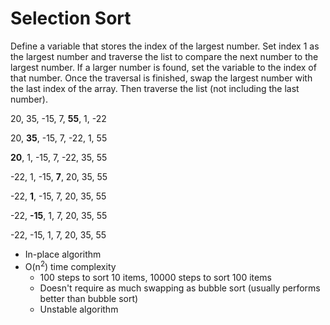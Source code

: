 # Selection Sort

Define a variable that stores the index of the largest number. Set index 1 as the largest number and traverse the list to compare the next number to the largest number. If a larger number is found, set the variable to the index of that number. Once the traversal is finished, swap the largest number with the last index of the array. Then traverse the list (not including the last number).

20, 35, -15, 7, **55**, 1, -22

20, **35**, -15, 7, -22, 1, 55

**20**, 1, -15, 7, -22, 35, 55

-22, 1, -15, **7**, 20, 35, 55

-22, **1**, -15, 7, 20, 35, 55

-22, **-15**, 1, 7, 20, 35, 55

-22, -15, 1, 7, 20, 35, 55

-   In-place algorithm
-   O(n<sup>2</sup>) time complexity
    -   100 steps to sort 10 items, 10000 steps to sort 100 items
    -   Doesn't require as much swapping as bubble sort (usually performs better than bubble sort)
    -   Unstable algorithm
